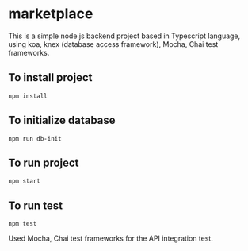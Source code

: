 # marketplace

This is a simple node.js backend project based in Typescript language, using koa, knex (database access framework), Mocha, Chai test frameworks.

## To install project

`npm install`

## To initialize database

`npm run db-init`

## To run project

`npm start`

## To run test

`npm test`

Used Mocha, Chai test frameworks for the API integration test.
